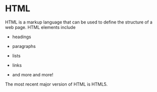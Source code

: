 # HTML

HTML is a markup language that can be used to define the structure of a web page. HTML elements include

* headings
* paragraphs
* lists
* links
* and more and more!

The most recent major version of HTML is HTML5.